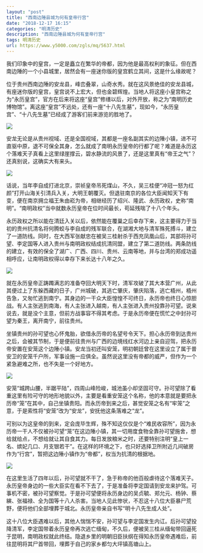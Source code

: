 ```yaml
---
layout: "post"
title: "西南边陲县城为何有皇帝行宫"
date: "2018-12-17 16:15"
categories: "明清历史"
description: "西南边陲县城为何有皇帝行宫"
tags: 明清历史
url: https://www.y5000.com/zgls/mq/5637.html
---
```






我们印象中的皇宫，一定是矗立在繁华的帝都，因为他是最高权利的象征。但在西南边陲的一个小县城里，居然会有一座迷你版的皇宫鹤立其间，这是什么缘故呢？

位于贵州西南边陲的安龙县，峰峦叠翠，山奇水秀。就在这风景绝佳的安龙县城，有座迷你版的皇宫，皇宫说不上宏大，但也金碧辉煌。当地人将这座小皇宫称之为“永历皇宫”，官方在后来将这座“皇宫”修缮以后，对外开放，称之为“南明历史博物馆”。离这座“皇宫”不远处，还有一座“十八先生墓”，现如今，“永历皇宫”、“十八先生墓”已经成了游客们前来游览的胜地了。

![](https://img.y5000.com/uploads/allimg/161122/092P4A06-0.jpg)

安龙无论是从贵州视域、还是全国视域，其都是一座名副其实的边陲小镇，进不可直驱中原，退不可保全其身，怎么就成了南明永历皇帝的行都了呢？难道是永历这个落难天子真看上这里绿崖撑云，碧水静流的风景了，还是这里真有“帝王之气”？还真别说，这确实大有来头。

![](https://img.y5000.com/uploads/allimg/161122/092P45T3-1.jpg)

话说，当年李自成打进北京，崇祯皇帝吊死煤山，不久，吴三桂便“冲冠一怒为红颜”打开山海关引清兵入关，大明王朝覆灭。但退驻南京的各位大臣闻知天下有变，便在南京拥立福王朱由崧为帝，相继经历了绍兴、隆武、永历政权，史称“南明”。“南明政权”当中就数永历皇帝在位时间最长，苟延残喘了十八个年头。

永历政权之所以能在清廷入关以后，依然能在覆巢之后幸存下来，这主要得力于当初的贵州抗清名将何腾蛟与李自成的残军联合，在湖湘大地与清军殊死搏斗，建立了一道防线。同时，在大西军张献忠在被吴三桂射杀于西充凤凰山后，其部将孙可望、李定国等人进入贵州与南明政权结成抗清同盟，建立了第二道防线。两条防线的建立，有效的保全了湖广、广西、四川、贵州、云南等地，并与台湾的郑成功遥相呼应，让南明政权得以幸存下来长达十八年之久。

![](https://img.y5000.com/uploads/allimg/161122/092P4Da-2.jpg)

就在永历皇帝正踌躅满志的准备夺回大明天下时，清军攻破了其大本营广州，从此其便过上了东躲西藏的日子，广州城破，其逃亡肇庆，肇庆陷落，逃亡梧州，梧州告急，又匆忙逃到南宁。其身边的一干众大臣惶惶不可终日，永历帝也终日心惊胆战。有人主张逃到南海，有人主张进入越南，有人主张进入贵州投靠孙可望。说来说去，就是没个主意，但前方战事容不得其考虑。于是永历帝便在慌忙之中封孙可望为秦王，离开南宁，前往贵州。

坐镇贵州的孙可望也心怀鬼胎，欲借永历帝的名望号令天下。担心永历帝到达贵州之后，会被其节制，于是便前往贵州与广西的边境线红水河边上亲自迎驾，把永历帝安置在安笼这个边陲小镇。安龙当初还叫安笼，明初朝廷曾在这里设立了属于普安卫的安笼千户所，军事设施一应俱全。虽然说这里没有帝都的威严，但作为一个紧急避难之所，也不失是一个好地方。

![](https://img.y5000.com/uploads/allimg/161122/092P4FG-3.jpg)

安笼“城跨山腰，半踞平陆”，四周山峰险峻，城池虽小却坚固可守。孙可望除了看重这里有险可守的地形地貌以外，主要是看重安笼这个名称，他的本意就是要把永历帝“笼”在其中，自己坐镇贵阳。而永历帝到来之后，甚觉安笼之名有“牢笼”之意，于是索性将“安笼”改为“安龙”，安抚他这条落难之“龙”。

可别以为这皇帝的到来，定会庞毕生辉，殊不知这仅仅是个“难民收容所”，因为永历帝一干人不仅被孙可望“笼”在这边陲小镇，其一切用度食物全靠孙可望施舍，想给就给点，不想给就让其自食其力。每日发放粮米之时，还要特别注明“皇上一名、嫔妃几口、月支银若干”。在这样的环境之下，也只好选择卫所附近几间破房作为“行宫”，暂把这边陲小镇作为“帝都”，权当为抗清的根据地。

![](https://img.y5000.com/uploads/allimg/161122/092P4D30-4.jpg)

在这里生活了四年以后，孙可望就不干了，急于称帝的他百般虐待这个落难天子。永历皇帝身边的一些大臣实在看不下去了，于是准备将李定国请到安龙来护驾。可事机不密，被孙可望察觉。于是孙可望便将永历身边的吴贞毓、郑允元、杨钟、蔡縯、张福禄、全为国等十八人杀害。当地人见此惨状，不忍这十八位大臣暴尸荒野，便将他们全部埋葬于城北。永历皇帝亲自书写“明十八先生成人处”。

这十八位大臣遇难以后，其他人惴惴不安，孙可望与李定国发生内讧。后孙可望投降清军，李定国带着永历皇帝再次逃亡缅甸，不久后，便被吴三桂从缅甸带回逼死于昆明，南明政权就此终结。隐退乡里的明朝旧臣扶纲在得知永历皇帝遇难后，前往昆明将其尸首带回，埋葬于自己的家乡都匀大坪镇高塘山上。
